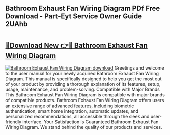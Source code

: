 ## Bathroom Exhaust Fan Wiring Diagram PDf Free Download - Part-Eyt Service Owner Guide 2UAhb

# <h2><a href="http://dfjteqp.blite.top/?on=Bathroom+Exhaust+Fan+Wiring+Diagram">🔗Download New 👉🔴 Bathroom Exhaust Fan Wiring Diagram</a></h2>

[![Bathroom Exhaust Fan Wiring Diagram download](https://i.imgur.com/lujVjoI.png)](http://dfjteqp.blite.top/?on=Bathroom+Exhaust+Fan+Wiring+Diagram)
Greetings and welcome to the user manual for your newly acquired Bathroom Exhaust Fan Wiring Diagram. This manual is specifically designed to help you get the most out of your product by providing a thorough explanation of its features, setup, usage, maintenance, and problem-solving. Compatible with Major Brands This Bathroom Exhaust Fan Wiring Diagram is compatible with major brands of compatible products. Bathroom Exhaust Fan Wiring Diagram offers users an extensive range of advanced features, including biometric authentication, smart home integration, automatic updates, and personalized recommendations, all accessible through the sleek and user-friendly interface. Your Satisfaction is Guaranteed Bathroom Exhaust Fan Wiring Diagram. We stand behind the quality of our products and services.
